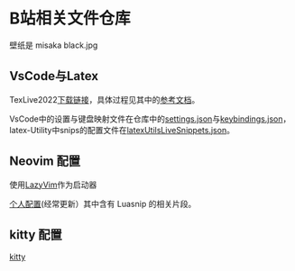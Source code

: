 # B站相关文件仓库

壁纸是 misaka black.jpg

## VsCode与Latex

TexLive2022[下载链接](https://mirrors.tuna.tsinghua.edu.cn/help/CTAN/)，具体过程见其中的[参考文档](https://mirrors.tuna.tsinghua.edu.cn/CTAN/info/install-latex-guide-zh-cn/install-latex-guide-zh-cn.pdf)。

VsCode中的设置与键盘映射文件在仓库中的[settings.json](settings.json)与[keybindings.json](keybindings.json)，latex-Utility中snips的配置文件在[latexUtilsLiveSnippets.json](latexUtilsLiveSnippets.json)。

## Neovim 配置

使用[LazyVim](https://www.lazyvim.org/)作为启动器

[个人配置](https://github.com/Fireond/Neovim-config)(经常更新）其中含有 Luasnip 的相关片段。

## kitty 配置

[kitty](https://github.com/Fireond/Kitty-config)
